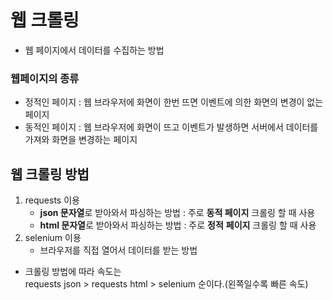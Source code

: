 # 웹 크롤링

- 웹 페이지에서 데이터를 수집하는 방법  

### 웹페이지의 종류

- 정적인 페이지 : 웹 브라우저에 화면이 한번 뜨면 이벤트에 의한 화면의 변경이 없는 페이지  
- 동적인 페이지 : 웹 브라우저에 화면이 뜨고 이벤트가 발생하면 서버에서 데이터를 가져와 화면을 변경하는 페이지  

## 웹 크롤링 방법

1. requests 이용
    - **json 문자열**로 받아와서 파싱하는 방법 : 주로 **동적 페이지** 크롤링 할 때 사용  
    - **html 문자열**로 받아와서 파싱하는 방법 : 주로 **정적** **페이지** 크롤링 할 때 사용  
2. selenium 이용
    - 브라우저를 직접 열어서 데이터를 받는 방법  

- 크롤링 방법에 따라 속도는  
requests json > requests html > selenium 순이다.(왼쪽일수록 빠른 속도)